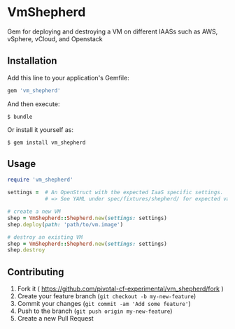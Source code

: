 # VmShepherd

Gem for deploying and destroying a VM on different IAASs such as AWS, vSphere, vCloud, and Openstack

## Installation

Add this line to your application's Gemfile:

```ruby
gem 'vm_shepherd'
```

And then execute:

    $ bundle

Or install it yourself as:

    $ gem install vm_shepherd

## Usage

```ruby
require 'vm_shepherd'

settings =  # An OpenStruct with the expected IaaS specific settings.
            # => See YAML under spec/fixtures/shepherd/ for expected values

# create a new VM
shep = VmShepherd::Shepherd.new(settings: settings)
shep.deploy(path: 'path/to/vm.image')

# destroy an existing VM
shep = VmShepherd::Shepherd.new(settings: settings)
shep.destroy
```

## Contributing

1. Fork it ( https://github.com/pivotal-cf-experimental/vm_shepherd/fork )
2. Create your feature branch (`git checkout -b my-new-feature`)
3. Commit your changes (`git commit -am 'Add some feature'`)
4. Push to the branch (`git push origin my-new-feature`)
5. Create a new Pull Request
